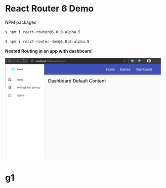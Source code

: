 # React Router 6 Demo

NPM packages

```zsh
$ npm i react-router@6.0.0-alpha.5
```

```zsh
$ npm i react-router-dom@6.0.0-alpha.5
```

**Nested Routing in an app with dashboard**

![react-router-6-demo](./screenshot.png)
# g1
